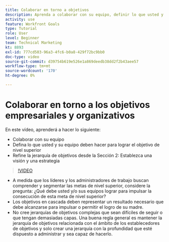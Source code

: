 ```yaml
---
title: Colaborar en torno a objetivos
description: Aprenda a colaborar con su equipo, definir lo que usted y su equipo deben hacer para lograr la meta de nivel superior y refinar la jerarquía de metas.
activity: use
feature: Workfront Goals
type: Tutorial
role: User
level: Beginner
team: Technical Marketing
kt: 8893
exl-id: 777cd503-96a3-4fc6-b0a8-429f72bc9bb0
doc-type: video
source-git-commit: d39754b619e526e1a869deedb38dd2f2b43aee57
workflow-type: tm+mt
source-wordcount: '170'
ht-degree: 0%

---
```


# Colaborar en torno a los objetivos empresariales y organizativos

En este vídeo, aprenderá a hacer lo siguiente:

* Colaborar con su equipo
* Defina lo que usted y su equipo deben hacer para lograr el objetivo de nivel superior
* Refine la jerarquía de objetivos desde la Sección 2: Establezca una visión y una estrategia

>[!VIDEO](https://video.tv.adobe.com/v/335187/?quality=12)

<!--
Pro-tips graphic
-->

* A medida que los líderes y los administradores de trabajo buscan comprender y segmentar las metas de nivel superior, considere la pregunta: ¿Qué debe usted y/o sus equipos lograr para impulsar la consecución de esta meta de nivel superior?
* Los objetivos en cascada deben representar un resultado necesario que debe alcanzarse para impulsar o permitir el logro de su madre.
* No cree jerarquías de objetivos complejas que sean difíciles de seguir o que tengan demasiadas capas. Una buena regla general es mantener la jerarquía de objetivos relacionada con el ámbito de los establecedores de objetivos y solo crear una jerarquía con la profundidad que esté dispuesto a administrar y sea capaz de hacerlo.
